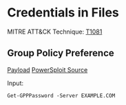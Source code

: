 # Credentials in Files

MITRE ATT&CK Technique: [T1081](https://attack.mitre.org/wiki/Technique/T1081)

## Group Policy Preference

[Payload](Payloads/Get-GPPPassword.ps1)
[PowerSploit Source](https://github.com/PowerShellMafia/PowerSploit/blob/master/Exfiltration/Get-GPPPassword.ps1)

Input:

    Get-GPPPassword -Server EXAMPLE.COM
